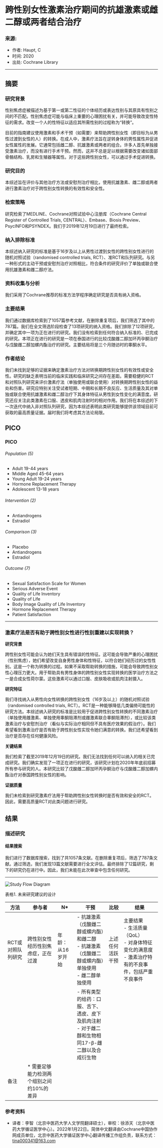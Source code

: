 # 跨性别女性激素治疗期间的抗雄激素或雌二醇或两者结合治疗

### 来源:
- 作者: Haupt, C
- 时间: 2020
- 出处: Cochrane Library

---

## 摘要

### 研究背景

性别焦虑症被描述为基于第一或第二性征的个体经历或表达性别与其原具有性别之间的不匹配。性别焦虑症可能与临床上重要的心理困扰有关，并可能导致改变性特征的需求。改变一个人的性特征以适应其所需性别的过程称为“转换”。

目前的指南建议使用激素和手术干预（如需要）来帮助跨性别女性（即目标为从男性过渡到女性的人）的转换。在成人中，激素疗法旨在逆转身体的男性属性并促进女性属性的发展。它通常包括雌二醇、抗雄激素或两者的组合。许多人首先单独接受激素治疗，而没有进行手术干预。然而，这并不总是足以根据需要改变诸如面部骨骼结构、乳房和生殖器等属性。对于这些跨性别女性，可以通过手术促进转换。

### 研究目的

本综述旨在评价与其他治疗方法或安慰剂治疗相比，使用抗雄激素、雌二醇或两者进行激素治疗对于跨性别女性转换的有效性和安全性。

### 检索策略

研究检索了MEDLINE、Cochrane对照试验中心注册库（Cochrane Central Register of Controlled Trials, CENTRAL）、Embase、Biosis Preview、PsycINFO和PSYNDEX。我们于2019年12月19日进行了最终检索。

### 纳入排除标准

本综述纳入研究的标准是基于16岁及以上从男性过渡到女性的跨性别女性进行的随机对照试验（randomised controlled trials, RCT）、准RCT和队列研究。与另一种形式的主动干预或安慰剂治疗对照相比，符合条件的研究评价了单独或联合使用抗雄激素和雌二醇疗法。

### 资料收集与分析

我们采用了Cochrane推荐的标准方法学程序确定研究是否具有纳入资格。

### 主要结果

我们通过数据库检索到了1057篇参考文献，在删除重复项后，我们筛选了其中的787篇。我们在全文筛选阶段检查了13项研究的纳入资格。我们排除了12项研究，并确定其中一项为正在进行的研究。我们没有检索到任何符合纳入标准的、已完成的研究。本项正在进行的研究是一项在泰国进行的比较戊酸雌二醇加环丙孕酮治疗与戊酸雌二醇加螺内酯治疗的研究。主要结局将是三个月随访时的睾酮水平。

### 作者结论

我们未找到足够的证据来确定激素治疗方法对转换期跨性别女性的有效性或安全性。研究的缺乏表明当前的临床实践和临床研究之间存在差距。需要稳健的RCT和对照队列研究来评价激素疗法（单独使用或联合使用）对转换期跨性别女性的益处和伤害。研究应特别关注受试者短期、中期和长期不良反应、生活质量及其对单独或联合使用抗雄激素和雌二醇治疗下其身体特征从男性到女性变化的满意度。研究还应关注此类激素在口服、透皮和肌肉注射时的相对作用。我们将在本综述的下一次迭代中纳入非对照队列研究，因为本综述表明此类研究能够提供该领域目前可获取的最高质量证据。届时我们将考虑其方法论局限。

## PICO

### PICO

###### Population (5)

- Adult 19-44 years
- Middle Aged 45-64 years
- Young Adult 19-24 years
- Hormone Replacement Therapy
- Adolescent 13-18 years

###### Intervention (2)

- Antiandrogens
- Estradiol

###### Comparison (3)

- Placebo
- Antiandrogens
- Estradiol

###### Outcome (7)

- Sexual Satisfaction Scale for Women
- Serious Adverse Event
- Quality of Life Inventory
- Quality of Life
- Body Image Quality of Life Inventory
- Hormone Replacement Therapy
- Patient Satisfaction

---

### 激素疗法是否有助于跨性别女性进行性别重建以实现转换？

**研究背景**

跨性别女性可能会认为她们天生具有错误的性特征。这可能会导致严重的心理困扰（性别焦虑），她们希望改变自身男性身体和性特征，以符合她们经历过的女性性别。这是一个称为转换的过程。如果不采取帮助转换的措施，可能会导致跨性别女性心理压力更大。用于帮助具有男性身体的跨性别女性实现转换的医学治疗方法之一是合成女性荷尔蒙。这些激素可以通过口服、皮肤吸收或肌肉注射摄入。

**研究特征**

我们寻找纳入从男性向女性转换的跨性别女性（16岁及以上）的随机对照试验（randomised controlled trials, RCT）。RCT是一种能够降低几类偏倚可能性的研究方法。本综述纳入研究的标准是比较用于促进跨性别女性转换的不同激素治疗（单独使用雌激素、单独使用睾酮阻滞剂或雌激素联合睾酮阻滞剂），或比较该类激素治疗与安慰剂治疗（看似与实际治疗相同但不具有医疗效果的假治疗）。我们希望看到激素治疗是否有助于跨性别女性实现令她们满意的转换。我们还希望看到治疗是否存在任何健康风险。

**关键结果**

我们检索了截至2019年12月19日的研究。我们无法找到任何可以纳入的相关已完成研究。我们确实发现了一项正在进行的研究，该研究计划在2020年年底前招募所有参与研究的人。本研究比较了戊酸雌二醇加环丙孕酮治疗与戊酸雌二醇加螺内酯治疗对泰国跨性别女性的影响。

**证据质量**

我们未检索到研究激素疗法用于帮助跨性别女性转换时是否有效和安全的RCT。因此，需要高质量RCT对此类问题进行研究。

## 结果

### 描述研究

#### 结果搜索

我们进行了数据库搜索，找到了共1057条文献。在删除重复项后，筛选了787条文献。通过筛选，我们发现13篇文献需要进行全文评估。最终排除了12篇研究，剩下的研究仍在进行中。因此，我们未能在此次审查中包含任何研究。

---

![Study Flow Diagram](https://www.cochranelibrary.com/es/cdsr/doi/10.1002/14651858.CD013138.pub2/media/CDSR/CD013138/image_n/nCD013138-FIG-01.png)

表格1. 未来研究建议的设计

| 方法      | 参与者                                           | N*                             | 干预                                                         | 比较                   | 结果                            |
| --------- | ------------------------------------------------ | ----------------------------- | ------------------------------------------------------------ | ---------------------- | ------------------------------- |
| RCT或对照队列研究 | 跨性别女性经历性别焦虑症，正在过渡 | 年龄：从16岁开始               | - 抗雄激素（戊酸雌二醇或螺内酯）和雌二醇 <br> - 抗雄激素（戊酸雌二醇或螺内酯）单独使用 <br> - 雌二醇单独使用 | 上述任何活跃干预       | 主要结果 <br> - 生活质量（QoL） <br> - 对身体特征变化的满意度 <br> - 激素治疗特有的不良事件，包括严重不良事件 |
|          |                                                  |                               | - 所有类型的给药：口服、舌下、透皮、皮下及肌肉注射 <br> - 对于雌二醇和生物相同17-β-雌二醇以及合成衍生物 |                        |                                 |
| 备注      | * 需要足够能力检测两个组别之间约10%的差异 |

### 参考资料
- 译者：李智（北京中医药大学人文学院翻译硕士），审校：徐添天（北京中医药大学循证医学中心）。2022年1月22日。简体中文翻译由Cochrane中国协作网成员单位，北京中医药大学循证医学中心翻译传播工作组负责，联系方式：tina000341@163.com